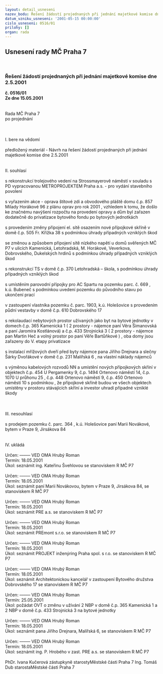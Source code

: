 ```yaml
---
layout: detail_usneseni
nazev_bodu: Řešení žádostí projednaných při jednání majetkové komise dne 2.5.2001
datum_vzniku_usneseni: '2001-05-15 00:00:00'
cislo_usneseni: 0516/01
prilohy: []
organ: rada
---
```

<div id="ucUsn_pList" class="usn">
	<span><h2>Usnesení rady MČ Praha 7 </h2>
<br></span><div class="standBody">
<span><h3>Řešení žádostí projednaných při jednání majetkové komise dne 2.5.2001</h3></span><div class="center">
		<strong>č. 0516/01</strong><br>
	</div>
<div class="center">
		<strong>Ze dne 15.05.2001</strong><br><br>
	</div>
<br>Rada MČ Praha 7<br>po projednání<br><br><br><br>I.	bere na vědomí<br><br> předložený materiál - Návrh  na řešení žádostí projednaných při jednání majetkové komise dne 2.5.2001<br><br><br>II.	souhlasí <br><br>s rekonstrukcí trolejového vedení na Strossmayerově náměstí v souladu s PD vypracovanou METROPROJEKTEM Praha a.s. - pro vydání stavebního povolení<br><br>s vyřazením akce - oprava štítové zdi a obvodového pláště domu č.p. 857 Milady Horákové 96 z plánu oprav pro rok 2001 , vzhledem k tomu, že došlo ke značnému navýšení rozpočtu na provedení opravy a dům byl zařazen dodatečně do privatizace bytového fondu po bytových jednotkách<br><br>s provedením změny  připojení  el. sítě osazením nové přípojkové skříně v domě č.p. 505 Fr. Křížka 38 s podmínkou úhrady případných vzniklých škod<br><br>se změnou a způsobem připojení sítě nízkého napětí u domů svěřených MČ P7 v ulicích Kamenická, Letohradská, M. Horákové, Veverkova, Dobrovského, Dukelských hrdinů s podmínkou úhrady případných vzniklých škod<br><br>s rekonstrukcí TS v domě č.p. 370 Letohradská – škola, s podmínkou úhrady případných vzniklých škod<br><br>s umístěním parovodní přípojky pro AC Spartu na pozemku parc. č. 669 , k.ú. Bubeneč s podmínkou uvedení pozemku do původního stavu po ukončení prací<br><br>v zastoupení vlastníka pozemku č. parc. 1903, k.ú. Holešovice  s provedením půdní vestavby v domě č.p. 610 Dobrovského 17 <br><br>s rekolaudací nebytových prostor užívaných jako byt na bytové jednotky v domech č.p. 365 Kamenická 1 ( 2 prostory - nájemce paní Věra Šimanovská a paní Jaromíra Kostlánová) a č.p. 433 Strojnická 3 ( 2 prostory  - nájemce pan Martin Heč a volný prostor po paní Věře Bartůňkové ) , oba domy jsou zařazeny do V. etapy privatizace<br><br>s instalací mřížových dveří před byty nájemce pana Jiřího Drejnara a slečny Šárky Dvořákové v domě č.p. 231 Malířská 6 , na vlastní náklady nájemců<br><br>s výměnou kabelových rozvodů NN a umístění nových přípojkových skříní v objektech č.p. 454 U Pergamenky 9, č.p. 1494 Ortenovo náměstí 14, č.p. 1070 U průhonu 25 , č.p. 448 Ortenovo náměstí 9, č.p. 450 Ortenovo náměstí 10 s podmínkou , že přípojkové skříně budou ve všech objektech umístěny v prostoru stávajících skříní a investor uhradí případné vzniklé škody<br><br><br><br>III.	nesouhlasí<br><br>s prodejem pozemku č. parc. 364 , k.ú. Holešovice paní Marii Novákové, bytem v Praze 9, Jirsákova 84<br><br><br>IV.	ukládá <br><br> Určen:	–––––	VED OMA Hrubý Roman<br>Termín: 18.05.2001<br>Úkol:	seznámit ing. Kateřinu Švehlovou  se stanoviskem R MČ P7<br> <br> Určen:	–––––	VED OMA Hrubý Roman<br>Termín: 18.05.2001<br>Úkol:	seznámit paní  Marii Novákovou, bytem v Praze 9, Jirsákova 84, se stanoviskem R MČ P7<br> <br> Určen:	–––––	VED OMA Hrubý Roman<br>Termín: 18.05.2001<br>Úkol:	seznámit PRE a.s. se stanoviskem R MČ P7<br> <br> Určen:	–––––	VED OMA Hrubý Roman<br>Termín: 18.05.2001<br>Úkol:	seznámit PREmont s.r.o. se stanoviskem R MČ P7<br> <br> Určen:	–––––	VED OMA Hrubý Roman<br>Termín: 18.05.2001<br>Úkol:	seznámit PROJEKT inženýring Praha spol. s r.o. se stanoviskem R MČ P7<br> <br> Určen:	–––––	VED OMA Hrubý Roman<br>Termín: 18.05.2001<br>Úkol:	seznámit Architektonickou kancelář v zastoupení Bytového družstva Dobrovského 17 se stanoviskem R MČ P7<br> <br> Určen:	–––––	VED OMA Hrubý Roman<br>Termín: 25.05.2001<br>Úkol:	požádat OVT o změnu v užívání  2 NBP v domě č.p. 365 Kamenická 1 a 2 NBP v domě č.p. 433 Strojnická 3 na bytové jednotky<br> <br> Určen:	–––––	VED OMA Hrubý Roman<br>Termín: 18.05.2001<br>Úkol:	seznámit pana Jiřího Drejnara, Malířská 6, se stanoviskem R MČ P7<br> <br> Určen:	–––––	VED OMA Hrubý Roman<br>Termín: 18.05.2001<br>Úkol:	seznámit ing. P. Hrobého v zast. PRE a.s. se stanoviskem R MČ P7<br>  	<br>PhDr. Ivana Kučerová zástupkyně starostyMěstské části Praha 7	Ing. Tomáš Dub starostaMěstské části Praha 7<br>	<br><br>
</div>
</div>